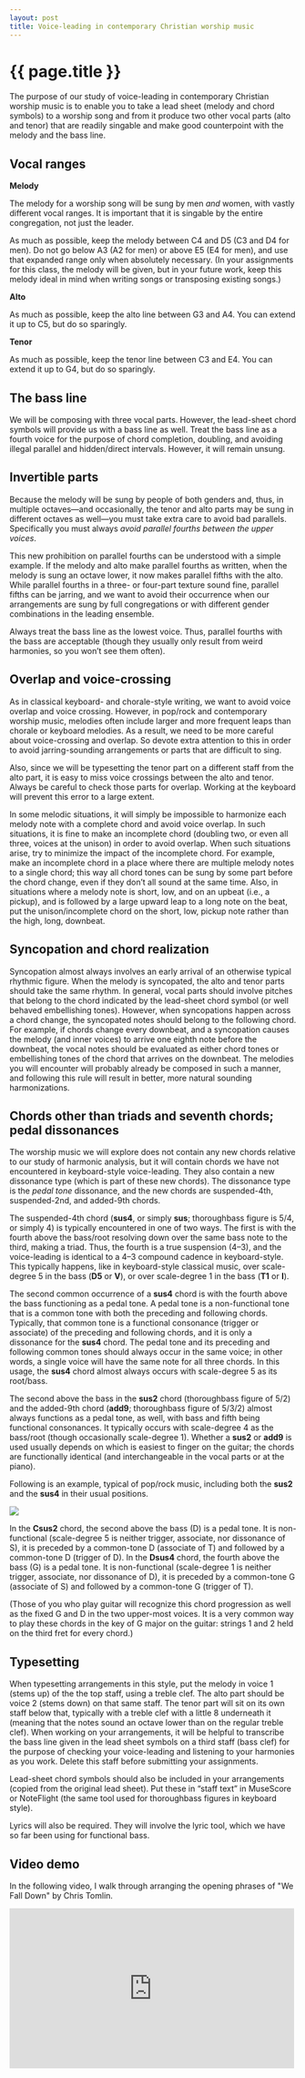 ```yaml
---
layout: post
title: Voice-leading in contemporary Christian worship music
---
```


{{ page.title }}
================

The purpose of our study of voice-leading in contemporary Christian worship music is to enable you to take a lead sheet (melody and chord symbols) to a worship song and from it produce two other vocal parts (alto and tenor) that are readily singable and make good counterpoint with the melody and the bass line.

## Vocal ranges ##

**Melody**

The melody for a worship song will be sung by men *and* women, with vastly different vocal ranges. It is important that it is singable by the entire congregation, not just the leader. 

As much as possible, keep the melody between C4 and D5 (C3 and D4 for men). Do not go below A3 (A2 for men) or above E5 (E4 for men), and use that expanded range only when absolutely necessary. (In your assignments for this class, the melody will be given, but in your future work, keep this melody ideal in mind when writing songs or transposing existing songs.)

**Alto**

As much as possible, keep the alto line between G3 and A4. You can extend it up to C5, but do so sparingly.

**Tenor**

As much as possible, keep the tenor line between C3 and E4. You can extend it up to G4, but do so sparingly.

## The bass line ##

We will be composing with three vocal parts. However, the lead-sheet chord symbols will provide us with a bass line as well. Treat the bass line as a fourth voice for the purpose of chord completion, doubling, and avoiding illegal parallel and hidden/direct intervals. However, it will remain unsung.

## Invertible parts ##

Because the melody will be sung by people of both genders and, thus, in multiple octaves—and occasionally, the tenor and alto parts may be sung in different octaves as well—you must take extra care to avoid bad parallels. Specifically you must always *avoid parallel fourths between the upper voices*.

This new prohibition on parallel fourths can be understood with a simple example. If the melody and alto make parallel fourths as written, when the melody is sung an octave lower, it now makes parallel fifths with the alto. While parallel fourths in a three- or four-part texture sound fine, parallel fifths can be jarring, and we want to avoid their occurrence when our arrangements are sung by full congregations or with different gender combinations in the leading ensemble.

Always treat the bass line as the lowest voice. Thus, parallel fourths with the bass are acceptable (though they usually only result from weird harmonies, so you won’t see them often).

## Overlap and voice-crossing ##

As in classical keyboard- and chorale-style writing, we want to avoid voice overlap and voice crossing. However, in pop/rock and contemporary worship music, melodies often include larger and more frequent leaps than chorale or keyboard melodies. As a result, we need to be more careful about voice-crossing and overlap. So devote extra attention to this in order to avoid jarring-sounding arrangements or parts that are difficult to sing.

Also, since we will be typesetting the tenor part on a different staff from the alto part, it is easy to miss voice crossings between the alto and tenor. Always be careful to check those parts for overlap. Working at the keyboard will prevent this error to a large extent.

In some melodic situations, it will simply be impossible to harmonize each melody note with a complete chord and avoid voice overlap. In such situations, it is fine to make an incomplete chord (doubling two, or even all three, voices at the unison) in order to avoid overlap. When such situations arise, try to minimize the impact of the incomplete chord. For example, make an incomplete chord in a place where there are multiple melody notes to a single chord; this way all chord tones can be sung by some part before the chord change, even if they don’t all sound at the same time. Also, in situations where a melody note is short, low, and on an upbeat (i.e., a pickup), and is followed by a large upward leap to a long note on the beat, put the unison/incomplete chord on the short, low, pickup note rather than the high, long, downbeat.

## Syncopation and chord realization ##

Syncopation almost always involves an early arrival of an otherwise typical rhythmic figure. When the melody is syncopated, the alto and tenor parts should take the same rhythm. In general, vocal parts should involve pitches that belong to the chord indicated by the lead-sheet chord symbol (or well behaved embellishing tones). However, when syncopations happen across a chord change, the syncopated notes should belong to the following chord. For example, if chords change every downbeat, and a syncopation causes the melody (and inner voices) to arrive one eighth note before the downbeat, the vocal notes should be evaluated as either chord tones or embellishing tones of the chord that arrives on the downbeat. The melodies you will encounter will probably already be composed in such a manner, and following this rule will result in better, more natural sounding harmonizations.

## Chords other than triads and seventh chords; pedal dissonances ##

The worship music we will explore does not contain any new chords relative to our study of harmonic analysis, but it will contain chords we have not encountered in keyboard-style voice-leading. They also contain a new dissonance type (which is part of these new chords). The dissonance type is the *pedal tone* dissonance, and the new chords are suspended-4th, suspended-2nd, and added-9th chords.

The suspended-4th chord (**sus4**, or simply **sus**; thoroughbass figure is 5/4, or simply 4) is typically encountered in one of two ways. The first is with the fourth above the bass/root resolving down over the same bass note to the third, making a triad. Thus, the fourth is a true suspension (4–3), and the voice-leading is identical to a 4–3 compound cadence in keyboard-style. This typically happens, like in keyboard-style classical music, over scale-degree 5 in the bass (**D5** or **V**), or over scale-degree 1 in the bass (**T1** or **I**).

The second common occurrence of a **sus4** chord is with the fourth above the bass functioning as a pedal tone. A pedal tone is a non-functional tone that is a common tone with both the preceding and following chords. Typically, that common tone is a functional consonance (trigger or associate) of the preceding and following chords, and it is only a dissonance for the **sus4** chord. The pedal tone and its preceding and following common tones should always occur in the same voice; in other words, a single voice will have the same note for all three chords. In this usage, the **sus4** chord almost always occurs with scale-degree 5 as its root/bass.

The second above the bass in the **sus2** chord (thoroughbass figure of 5/2) and the added-9th chord (**add9**; thoroughbass figure of 5/3/2) almost always functions as a pedal tone, as well, with bass and fifth being functional consonances. It typically occurs with scale-degree 4 as the bass/root (though occasionally scale-degree 1). Whether a **sus2** or **add9** is used usually depends on which is easiest to finger on the guitar; the chords are functionally identical (and interchangeable in the vocal parts or at the piano).

Following is an example, typical of pop/rock music, including both the **sus2** and the **sus4** in their usual positions.

[![][susEx]][susEx]

In the **Csus2** chord, the second above the bass (D) is a pedal tone. It is non-functional (scale-degree 5 is neither trigger, associate, nor dissonance of S), it is preceded by a common-tone D (associate of T) and followed by a common-tone D (trigger of D). In the **Dsus4** chord, the fourth above the bass (G) is a pedal tone. It is non-functional (scale-degree 1 is neither trigger, associate, nor dissonance of D), it is preceded by a common-tone G (associate of S) and followed by a common-tone G (trigger of T).

(Those of you who play guitar will recognize this chord progression as well as the fixed G and D in the two upper-most voices. It is a very common way to play these chords in the key of G major on the guitar: strings 1 and 2 held on the third fret for every chord.)

## Typesetting ##

When typesetting arrangements in this style, put the melody in voice 1 (stems up) of the the top staff, using a treble clef. The alto part should be voice 2 (stems down) on that same staff. The tenor part will sit on its own staff below that, typically with a treble clef with a little 8 underneath it (meaning that the notes sound an octave lower than on the regular treble clef). When working on your arrangements, it will be helpful to transcribe the bass line given in the lead sheet symbols on a third staff (bass clef) for the purpose of checking your voice-leading and listening to your harmonies as you work. Delete this staff before submitting your assignments.

Lead-sheet chord symbols should also be included in your arrangements (copied from the original lead sheet). Put these in “staff text” in MuseScore or NoteFlight (the same tool used for thoroughbass figures in keyboard style).

Lyrics will also be required. They will involve the lyric tool, which we have so far been using for functional bass.

## Video demo ##

In the following video, I walk through arranging the opening phrases of "We Fall Down" by Chris Tomlin.

<iframe src="http://player.vimeo.com/video/64117108" width="500" height="281" frameborder="0" webkitAllowFullScreen mozallowfullscreen allowFullScreen></iframe>

[susEx]: Graphics/susChordExample.png